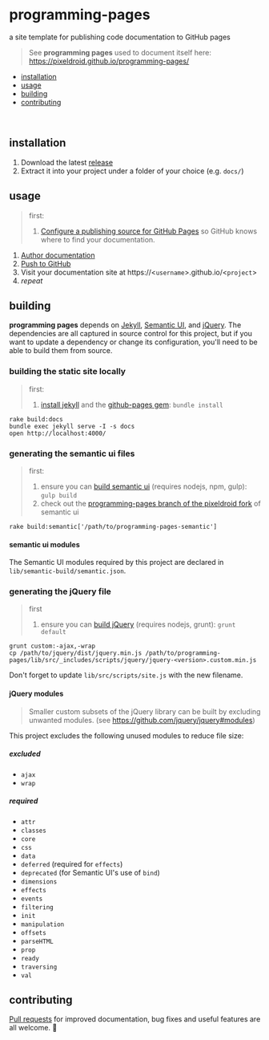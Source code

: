 # programming-pages

a site template for publishing code documentation to GitHub pages

> See **programming pages** used to document itself here: https://pixeldroid.github.io/programming-pages/

- [installation](#installation)
- [usage](#usage)
- [building](#building)
- [contributing](#contributing)

<br/>

## installation

1. Download the latest [release][releases]
1. Extract it into your project under a folder of your choice (e.g. `docs/`)


## usage

> first: <br>
> 1. [Configure a publishing source for GitHub Pages][ghpages-howto] so GitHub knows where to find your documentation.

1. [Author documentation][author-documentation]
1. [Push to GitHub][push-to-github]
1. Visit your documentation site at https://&lt;`username`&gt;.github.io/&lt;`project`&gt;
1. _repeat_


## building

**programming pages** depends on [Jekyll][jekyll], [Semantic UI][semantic], and [jQuery][jquery].
The dependencies are all captured in source control for this project,
but if you want to update a dependency or change its configuration,
you'll need to be able to build them from source.

### building the static site locally

> first: <br>
> 1. [install jekyll][jekyll-install] and the [github-pages gem][ghpages-install]: `bundle install`

```console
rake build:docs
bundle exec jekyll serve -I -s docs
open http://localhost:4000/
```

### generating the semantic ui files

> first: <br>
> 1. ensure you can [build semantic ui][semantic-build] (requires nodejs, npm, gulp): `gulp build`
> 1. check out the [programming-pages branch of the pixeldroid fork][semantic-custom] of semantic ui

```console
rake build:semantic['/path/to/programming-pages-semantic']
```

#### semantic ui modules

The Semantic UI modules required by this project are declared in `lib/semantic-build/semantic.json`.

### generating the jQuery file

> first <br>
> 1. ensure you can [build jQuery][jquery-build] (requires nodejs, grunt): `grunt default`

```console
grunt custom:-ajax,-wrap
cp /path/to/jquery/dist/jquery.min.js /path/to/programming-pages/lib/src/_includes/scripts/jquery/jquery-<version>.custom.min.js
```

Don't forget to update `lib/src/scripts/site.js` with the new filename.

#### jQuery modules

> Smaller custom subsets of the jQuery library can be built by excluding unwanted modules.
> (see https://github.com/jquery/jquery#modules)

This project excludes the following unused modules to reduce file size:

##### excluded
- `ajax`
- `wrap`

##### required
- `attr`
- `classes`
- `core`
- `css`
- `data`
- `deferred` (required for `effects`)
- `deprecated` (for Semantic UI's use of `bind`)
- `dimensions`
- `effects`
- `events`
- `filtering`
- `init`
- `manipulation`
- `offsets`
- `parseHTML`
- `prop`
- `ready`
- `traversing`
- `val`

## contributing

[Pull requests][pull-requests] for improved documentation, bug fixes and useful features are all welcome. :gift_heart:



[author-documentation]: https://pixeldroid.github.io/programming-pages/guides/Authoring-Documentation/#/guides/ "Authoring documentation using the programming pages site template"
[ghpages-howto]: https://help.github.com/articles/configuring-a-publishing-source-for-github-pages/ "How to Configure a publishing source for GitHub Pages"
[ghpages-install]: https://github.com/github/pages-gem "GitHub Pages Ruby Gem"
[jekyll]: https://jekyllrb.com/ "Simple, blog-aware, static sites"
[jekyll-install]: https://jekyllrb.com/docs/installation/ "How to install Jekyll"
[jquery]: https://github.com/jquery/jquery#how-to-build-your-own-jquery "jQuery is a fast, small, and feature-rich JavaScript library"
[jquery-build]: https://github.com/jquery/jquery#how-to-build-your-own-jquery "How to build your own jQuery"
[pull-requests]: https://github.com/pixeldroid/programming-pages/pulls "Pull requests for the Programming Pages template project"
[push-to-github]: https://help.github.com/articles/pushing-to-a-remote/ "Pushing to a remote"
[releases]: https://github.com/pixeldroid/programming-pages/releases "Packaged releases of the Programming Pages template"
[semantic]: https://semantic-ui.com/ "Semantic is a UI component framework based around useful principles from natural language"
[semantic-build]: https://semantic-ui.com/introduction/build-tools.html "Semantic UI build tools"
[semantic-custom]: https://github.com/pixeldroid/Semantic-UI/tree/programming-pages "programming-pages branch of Semantic UI"
